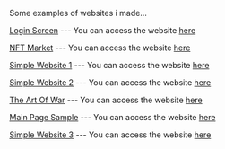 <p> Some examples of websites i made...</p>

<a href="https://github.com/hamits/html1">Login Screen</a> --- You can access the website <a href="https://hamits.github.io/html1/">here</a>

<a href="https://github.com/hamits/html3">NFT Market</a> --- You can access the website <a href="https://hamits.github.io/html3/">here</a>

<a href="https://github.com/hamits/html4">Simple Website 1</a> --- You can access the website <a href="https://hamits.github.io/html4/">here</a>

<a href="https://github.com/hamits/html5">Simple Website 2</a> --- You can access the website <a href="https://hamits.github.io/html5/">here</a>

<a href="https://github.com/hamits/html6">The Art Of War</a> --- You can access the website <a href="https://hamits.github.io/html6/">here</a>

<a href="https://github.com/hamits/html7">Main Page Sample</a> --- You can access the website <a href="https://hamits.github.io/html7/">here</a>

<a href="https://github.com/hamits/html8">Simple Website 3</a> --- You can access the website <a href="https://hamits.github.io/html8/">here</a>

